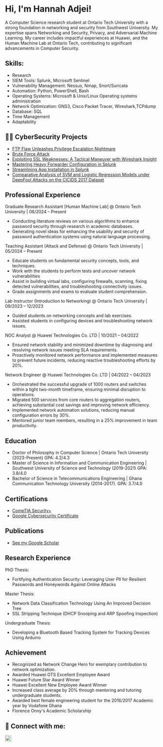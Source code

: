 <h1>Hi, I'm Hannah Adjei! </h1>

A Computer Science research student at Ontario Tech University with a strong foundation in networking and security from Southwest University. My expertise spans Networking and Security, Privacy, and Adversarial Machine Learning. My career includes impactful experiences at Huawei, and the Human Machine Lab at Ontario Tech, contributing to significant advancements in Computer Security.

<h2>Skills:</h2>

  - Research
  - SIEM Tools: Splunk, Microsoft Sentinel
  - Vulnerability Management: Nessus, Nmap, Snort/Suricata
  - Automation: Python, PowerShell, Bash
  - Operating Systems: Microsoft & Unix/Linux Operating systems administration 
  - Network Optimization: GNS3, Cisco Packet Tracer, Wireshark,TCPdump 
  - Database: SQL
  - Time Management
  - Adaptability
  
<h2>👨‍💻 CyberSecurity Projects</h2>

  - [FTP Flaw Unleashes Privilege Escalation Nightmare](https://github.com/Hannah-A-S-Adjei/Guarding_Data_in_Transit-An_FTP_Vulnerability_Exploration)
  - [Brute Force Attack](https://github.com/Hannah-A-S-Adjei/Brute_Force_Attack)
  - [Exploiting SSL Weaknesses: A Tactical Maneuver with Wireshark Insight](https://github.com/Hannah-A-S-Adjei/SSL-Vulnerability)
  - [Mastering Heavy Forwarder Configuration in Splunk](https://github.com/Hannah-A-S-Adjei/Mastering-Heavy-Forwarder-Configuration-in-Splunk)
  - [Streamlining App Installation in Splunk](https://github.com/Hannah-A-S-Adjei/Streamlining-App-Installation-in-Splunk)
  - [Comparative Analysis of SVM and Logistic Regression Models under DeepFool Attacks on the CICIDS 2017 Dataset](https://github.com/Hannah-A-S-Adjei/CSV/blob/master/DeepFool_Attack_on_SVM_and_LR.ipynb)
  

<h2>Professional Experience </h2>

Graduate Research Assistant [Human Machine Lab] @ Ontario Tech University | 06/2024 – Present 
- Conducting literature reviews on various algorithms to enhance password security through research in academic databases.
- Generating novel ideas for enhancing the usability and security of password authentication systems using natural language processing.


Teaching Assistant (Attack and Defense) @ Ontario Tech University | 05/2024 – Present 
- Educate students on fundamental security concepts, tools, and techniques.
- Work with the students to perform tests and uncover network vulnerabilities
- Assist in building virtual labs, configuring firewalls, scanning, fixing detected vulnerabilities, and troubleshooting connectivity issues.
- Grade assignments and exams to evaluate student comprehension. 
  
Lab Instructor (Introduction to Networking) @ Ontario Tech University | 09/2023 – 12/2023 
- Guided students on networking concepts and lab exercises.
-	Assisted students in configuring devices and troubleshooting network issues.

NOC Analyst @ Huawei Technologies Co. LTD   | 10/2021 – 04/2022 
- Ensured network stability and minimized downtime by diagnosing and resolving network issues meeting SLA requirements.
-	Proactively monitored network performance and implemented measures to prevent future incidents, reducing reactive troubleshooting efforts by 20%.
  
Network Engineer @ Huawei Technologies Co. LTD   | 04/2022 – 04/2023

-	Orchestrated the successful upgrade of 1000 routers and switches within a tight two-month timeframe, ensuring minimal disruption to operations.
-	Migrated 500 services from core routers to aggregation routers, achieving substantial cost savings and improving network efficiency.
-	Implemented network automation solutions, reducing manual configuration errors by 30%.
-	Mentored junior team members, resulting in a 25% improvement in team productivity.

<h2>Education</h2>

 - Doctor of Philosophy in Computer Science | Ontario Tech University (2023-Present)
   GPA: 4.2/4.3
 - Master of Science in Information and Communication Engineering | Southwest University of Science and Technology (2019-2021)
   GPA: 3.8/4.0
 - Bachelor of Science in Telecommunications Engineering | Ghana Communication Technology University (2014-2017).
   GPA: 3.7/4.0

<h2>Certifications</h2>

  - [CompTIA Security+](https://www.credly.com/badges/ffc17a6c-4b98-4b00-98a6-c7a4a20a3840/public_url)
  - [Google Cybersecurity Certificate](https://www.credly.com/badges/772fefac-1e24-4235-9531-f2886566a677/public_url)

 
<h2>Publications</h2>

- [See my Google Scholar](https://scholar.google.ca/citations?hl=en&view_op=list_works&gmla=AOAOcb3WaxqUDm5BnksIQNd1BKkusKbRRcZ7EpICEgV3Vl411N7PJlpOaThtb9XWZSVo9aHQ6uwmvrmHXhSSxA&user=874cLx8AAAAJ)
  
   
<h2>Research Experience </h2>

PhD Thesis:
- Fortifying Authentication Security: Leveraging User PII for Resilient Passwords and Honeywords Against Online Attacks
  
Master Thesis:
- Network Data Classification Technology Using An Improved Decision Tree
-	SSL Stripping Technique (DHCP Snooping and ARP Spoofing Inspection)
  
Undergraduate Thesis:
- Developing a Bluetooth Based Tracking System for Tracking Devices Using Arduino 


<h2>Achievement</h2>

-	Recognized as Network Change Hero for exemplary contribution to network optimization.
- Awarded Huawei GTS Excellent Employee Award 
- Huawei Future Star Award Winner
- Huawei Excellent New Employee Award Winner
-	Increased class average by 20% through mentoring and tutoring undergraduate students.
-	Awarded best female engineering student for the 2016/2017 Academic year by Vodafone Ghana
- Florence Onny's Academic Scholarship

<h2> 🤳 Connect with me:</h2>

[<img align="left" alt="Hannah-A-S-Adjei | LinkedIn" width="22px" src="https://cdn.jsdelivr.net/npm/simple-icons@v3/icons/linkedin.svg" />][linkedin]


[linkedin]: https://www.linkedin.com/in/hannah-a-s-a-508562140/



  



